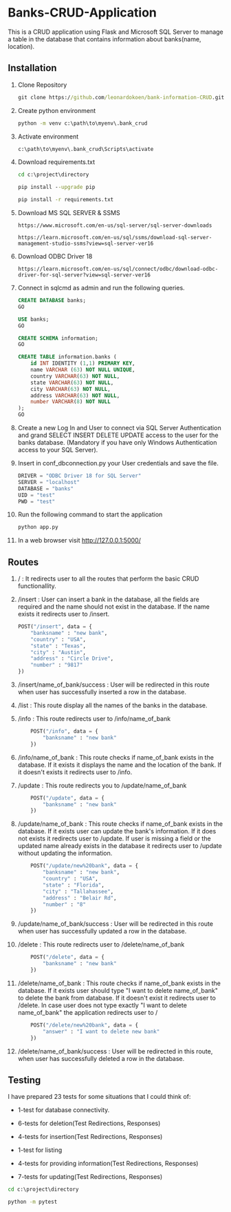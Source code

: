 # Banks-CRUD-Application

This is a CRUD application using Flask and Microsoft SQL Server to manage a table in the database that contains information about banks(name, location).

## Installation

1) Clone Repository
    
    ```cmd
    git clone https://github.com/leonardokoen/bank-information-CRUD.git
    ```

2) Create python environment

    ```cmd
    python -m venv c:\path\to\myenv\.bank_crud
    ```

3) Activate environment

    ``` cmd
    c:\path\to\myenv\.bank_crud\Scripts\activate
    ```

4) Download requirements.txt

    ```cmd
    cd c:\project\directory
    ```

    ```cmd
    pip install --upgrade pip
    ```

    ```cmd
    pip install -r requirements.txt
    ```

5) Download MS SQL SERVER & SSMS

    ```link
    https://www.microsoft.com/en-us/sql-server/sql-server-downloads
    ```

    ```link
    https://learn.microsoft.com/en-us/sql/ssms/download-sql-server-management-studio-ssms?view=sql-server-ver16
    ```

6) Download ODBC Driver 18

    ```link
    https://learn.microsoft.com/en-us/sql/connect/odbc/download-odbc-driver-for-sql-server?view=sql-server-ver16
    ```

7) Connect in sqlcmd as admin and run the following queries.

    ```sql
    CREATE DATABASE banks;
    GO
    ```

    ```sql
    USE banks;
    GO
    ```

    ```sql
    CREATE SCHEMA information;
    GO
    ```

    ```sql
    CREATE TABLE information.banks (
        id INT IDENTITY (1,1) PRIMARY KEY,
        name VARCHAR (63) NOT NULL UNIQUE, 
        country VARCHAR(63) NOT NULL,
        state VARCHAR(63) NOT NULL,
        city VARCHAR(63) NOT NULL,
        address VARCHAR(63) NOT NULL,
        number VARCHAR(8) NOT NULL
    );
    GO
    ```

8) Create a new Log In and User to connect via SQL Server Authentication and grand SELECT INSERT DELETE UPDATE access to the user for the banks database. (Mandatory if you have only Windows Authentication access to your SQL Server).

9) Insert in conf_dbconnection.py your User credentials and save the file.

    ```python
    DRIVER = "ODBC Driver 18 for SQL Server"
    SERVER = "localhost"
    DATABASE = "banks"
    UID = "test"
    PWD = "test"
    ```

10) Run the following command to start the application

    ```cmd
    python app.py
    ```

11) In a web browser visit http://127.0.0.1:5000/

## Routes

1) / : It redirects user to all the routes that perform the basic CRUD functionallity.

2) /insert : User can insert a bank in the database, all the fields are required and the name should not exist in the database. If the name exists it redirects user to /insert.

    ```python
    POST("/insert", data = {
        "banksname" : "new bank",
        "country" : "USA",
        "state" : "Texas", 
        "city" : "Austin", 
        "address" : "Circle Drive",
        "number" : "9817"
    })
    ```

3) /insert/name_of_bank/success : User will be redirected in this route when user has successfully inserted a row in the database.

4) /list : This route display all the names of the banks in the database.

5) /info : This route redirects user to /info/name_of_bank

    ```python
        POST("/info", data = {
            "banksname" : "new bank"
        })
    ```

6) /info/name_of_bank : This route checks if name_of_bank exists in the database. If it exists it displays the name and the location of the bank. If it doesn't exists it redirects user to /info.

7) /update :  This route redirects you to /update/name_of_bank

    ```python
        POST("/update", data = {
            "banksname" : "new bank"
        })
    ```

8) /update/name_of_bank : This route checks if name_of_bank exists in the database. If it exists user can update the bank's information. If it does not exists it redirects user to /update.
If user is missing a field or the updated name already exists in the database it redirects user to /update without updating the information.

    ```python
        POST("/update/new%20bank", data = {
            "banksname" : "new bank",
            "country" : "USA",
            "state" : "Florida", 
            "city" : "Tallahassee", 
            "address" : "Belair Rd",
            "number" : "8"
        })
    ```

9) /update/name_of_bank/success : User will be redirected in this route when user has successfully updated a row in the database.

10) /delete : This route redirects user to /delete/name_of_bank

    ```python
        POST("/delete", data = {
            "banksname" : "new bank"
        })
    ```

11) /delete/name_of_bank : This route checks if name_of_bank exists in the database. If it exists user should type "I want to delete name_of_bank" to delete the bank from database. If it doesn't exist it redirects user to /delete. In case user does not type exactly "I want to delete name_of_bank" the application redirects user to /

    ```python
        POST("/delete/new%20bank", data = {
            "answer" : "I want to delete new bank"
        })
    ```

12) /delete/name_of_bank/success : User will be redirected in this route, when user has successfully deleted a row in the database.

## Testing

I have prepared 23 tests for some situations that I could think of:

- 1-test for database connectivity.

- 6-tests for deletion(Test Redirections, Responses)

- 4-tests for insertion(Test Redirections, Responses)

- 1-test for listing

- 4-tests for providing information(Test Redirections, Responses)

- 7-tests for updating(Test Redirections, Responses)

```cmd
cd c:\project\directory
```

```cmd
python -m pytest
```

